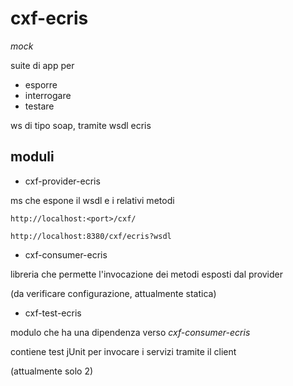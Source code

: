 # cxf-ecris

_mock_

suite di app per
- esporre 
- interrogare 
- testare 

ws di tipo soap, tramite wsdl ecris




## moduli

- cxf-provider-ecris

ms che espone il wsdl e i relativi metodi

```
http://localhost:<port>/cxf/

http://localhost:8380/cxf/ecris?wsdl

```

- cxf-consumer-ecris

libreria che permette l'invocazione dei metodi esposti dal provider

(da verificare configurazione, attualmente statica)


- cxf-test-ecris

modulo che ha una dipendenza verso  _cxf-consumer-ecris_

contiene test jUnit per invocare i servizi tramite il client

(attualmente solo 2) 

